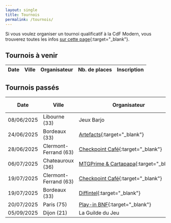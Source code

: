 ```yaml
---
layout: single
title: Tournois
permalink: /tournois/
---
```


Si vous voulez organiser un tournoi qualificatif à la CdF Modern, vous trouverez toutes les infos [sur cette page](/organiser-un-qualifier/){:target="_blank"}.

## Tournois à venir

| Date | Ville | Organisateur | Nb. de places | Inscription |
| - | - | - | :-: | - |

## Tournois passés

| Date | Ville | Organisateur | Nb. de joueurs | Top 8 |
| - | - | - | :-: | - |
| 08/06/2025 | Libourne (33) | Jeux Barjo | 25 | [MTGTop8](https://www.mtgtop8.com/event?e=70449){:target="_blank"} |
| 24/06/2025 | Bordeaux (33) | [Artefacts](https://discord.gg/tbzHdf4Hvm){:target="_blank"} | 24 | [MTGTop8](https://www.mtgtop8.com/event?e=70479){:target="_blank"} |
| 28/06/2025 | Clermont-Ferrand (63) | [Checkpoint Café](https://www.facebook.com/lecheckpointcafe){:target="_blank"} |  |  |
| 06/07/2025 | Chateauroux (36) | [MTGPrime&nbsp;&&nbsp;Cartapapa](https://discord.gg/eExwuHvzRr){:target="_blank"} | 57 | [MTGTop8](https://www.mtgtop8.com/event?e=71390){:target="_blank"} |
| 19/07/2025 | Clermont-Ferrand (63) | [Checkpoint Café](https://www.facebook.com/lecheckpointcafe){:target="_blank"} |  |  |
| 19/07/2025 | Bordeaux (33) | [Diffintel](https://www.facebook.com/Difintelbordeaux/){:target="_blank"} |  |  |
| 20/07/2025 | Paris (75) | [Play-in BNF](https://www.play-in.com/){:target="_blank"} | 53 |  |
| 05/09/2025 | Dijon (21) | La Guilde du Jeu | | |






